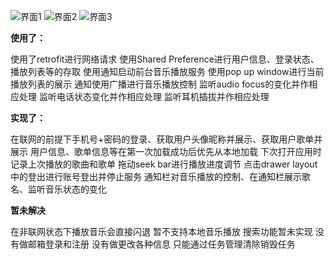 ![界面1](https://github.com/leishui/Music/blob/master/app/src/main/img/1.gif)
![界面2](https://github.com/leishui/Music/blob/master/app/src/main/img/2.gif)
![界面3](https://github.com/leishui/Music/blob/master/app/src/main/img/3.gif)

**使用了：**

使用了retrofit进行网络请求
使用Shared Preference进行用户信息、登录状态、播放列表等的存取
使用通知启动前台音乐播放服务
使用pop up window进行当前播放列表的展示
通知使用广播进行音乐播放控制
监听audio focus的变化并作相应处理
监听电话状态变化并作相应处理
监听耳机插拔并作相应处理

**实现了：**

在联网的前提下手机号+密码的登录、获取用户头像昵称并展示、获取用户歌单并展示
用户信息、歌单信息等在第一次加载成功后优先从本地加载
下次打开应用时记录上次播放的歌曲和歌单
拖动seek bar进行播放进度调节
点击drawer layout中的登出进行账号登出并停止服务
通知栏对音乐播放的控制、在通知栏展示歌名、监听音乐状态的变化

**暂未解决**

在非联网状态下播放音乐会直接闪退
暂不支持本地音乐播放
搜索功能暂未实现
没有做邮箱登录和注册
没有做更改各种信息
只能通过任务管理清除销毁任务
